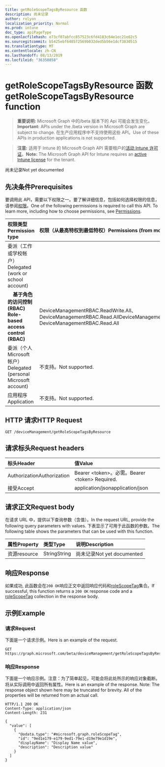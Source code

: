 ```yaml
---
title: getRoleScopeTagsByResource 函数
description: 尚未记录
author: rolyon
localization_priority: Normal
ms.prod: intune
doc_type: apiPageType
ms.openlocfilehash: e73cf07abfcc857523c6fd4183c64e1ec21e62c5
ms.sourcegitcommit: b5425ebf648572569b032ded5b56e1dcf3830515
ms.translationtype: MT
ms.contentlocale: zh-CN
ms.lasthandoff: 08/13/2019
ms.locfileid: "36350858"
---
```

# <a name="getrolescopetagsbyresource-function"></a><span data-ttu-id="1ecde-103">getRoleScopeTagsByResource 函数</span><span class="sxs-lookup"><span data-stu-id="1ecde-103">getRoleScopeTagsByResource function</span></span>

> <span data-ttu-id="1ecde-104">**重要说明:** Microsoft Graph 中的/beta 版本下的 Api 可能会发生变化。</span><span class="sxs-lookup"><span data-stu-id="1ecde-104">**Important:** APIs under the /beta version in Microsoft Graph are subject to change.</span></span> <span data-ttu-id="1ecde-105">在生产应用程序中不支持使用这些 API。</span><span class="sxs-lookup"><span data-stu-id="1ecde-105">Use of these APIs in production applications is not supported.</span></span>

> <span data-ttu-id="1ecde-106">**注意:** 适用于 Intune 的 Microsoft Graph API 需要租户的[活动 Intune 许可证](https://go.microsoft.com/fwlink/?linkid=839381)。</span><span class="sxs-lookup"><span data-stu-id="1ecde-106">**Note:** The Microsoft Graph API for Intune requires an [active Intune license](https://go.microsoft.com/fwlink/?linkid=839381) for the tenant.</span></span>

<span data-ttu-id="1ecde-107">尚未记录</span><span class="sxs-lookup"><span data-stu-id="1ecde-107">Not yet documented</span></span>
## <a name="prerequisites"></a><span data-ttu-id="1ecde-108">先决条件</span><span class="sxs-lookup"><span data-stu-id="1ecde-108">Prerequisites</span></span>
<span data-ttu-id="1ecde-p102">要调用此 API，需要以下权限之一。要了解详细信息，包括如何选择权限的信息，请参阅[权限](/graph/permissions-reference)。</span><span class="sxs-lookup"><span data-stu-id="1ecde-p102">One of the following permissions is required to call this API. To learn more, including how to choose permissions, see [Permissions](/graph/permissions-reference).</span></span>

|<span data-ttu-id="1ecde-111">权限类型</span><span class="sxs-lookup"><span data-stu-id="1ecde-111">Permission type</span></span>|<span data-ttu-id="1ecde-112">权限（从最高特权到最低特权）</span><span class="sxs-lookup"><span data-stu-id="1ecde-112">Permissions (from most to least privileged)</span></span>|
|:---|:---|
|<span data-ttu-id="1ecde-113">委派（工作或学校帐户）</span><span class="sxs-lookup"><span data-stu-id="1ecde-113">Delegated (work or school account)</span></span>||
| <span data-ttu-id="1ecde-114">&nbsp; &nbsp; **基于角色的访问控制 (RBAC)**</span><span class="sxs-lookup"><span data-stu-id="1ecde-114">&nbsp; &nbsp; **Role-based access control (RBAC)**</span></span> | <span data-ttu-id="1ecde-115">DeviceManagementRBAC.ReadWrite.All、DeviceManagementRBAC.Read.All</span><span class="sxs-lookup"><span data-stu-id="1ecde-115">DeviceManagementRBAC.ReadWrite.All, DeviceManagementRBAC.Read.All</span></span>|
|<span data-ttu-id="1ecde-116">委派（个人 Microsoft 帐户）</span><span class="sxs-lookup"><span data-stu-id="1ecde-116">Delegated (personal Microsoft account)</span></span>|<span data-ttu-id="1ecde-117">不支持。</span><span class="sxs-lookup"><span data-stu-id="1ecde-117">Not supported.</span></span>|
|<span data-ttu-id="1ecde-118">应用程序</span><span class="sxs-lookup"><span data-stu-id="1ecde-118">Application</span></span>|<span data-ttu-id="1ecde-119">不支持。</span><span class="sxs-lookup"><span data-stu-id="1ecde-119">Not supported.</span></span>|

## <a name="http-request"></a><span data-ttu-id="1ecde-120">HTTP 请求</span><span class="sxs-lookup"><span data-stu-id="1ecde-120">HTTP Request</span></span>
<!-- {
  "blockType": "ignored"
}
-->
``` http
GET /deviceManagement/getRoleScopeTagsByResource
```

## <a name="request-headers"></a><span data-ttu-id="1ecde-121">请求标头</span><span class="sxs-lookup"><span data-stu-id="1ecde-121">Request headers</span></span>
|<span data-ttu-id="1ecde-122">标头</span><span class="sxs-lookup"><span data-stu-id="1ecde-122">Header</span></span>|<span data-ttu-id="1ecde-123">值</span><span class="sxs-lookup"><span data-stu-id="1ecde-123">Value</span></span>|
|:---|:---|
|<span data-ttu-id="1ecde-124">Authorization</span><span class="sxs-lookup"><span data-stu-id="1ecde-124">Authorization</span></span>|<span data-ttu-id="1ecde-125">Bearer &lt;token&gt;。必需。</span><span class="sxs-lookup"><span data-stu-id="1ecde-125">Bearer &lt;token&gt; Required.</span></span>|
|<span data-ttu-id="1ecde-126">接受</span><span class="sxs-lookup"><span data-stu-id="1ecde-126">Accept</span></span>|<span data-ttu-id="1ecde-127">application/json</span><span class="sxs-lookup"><span data-stu-id="1ecde-127">application/json</span></span>|

## <a name="request-body"></a><span data-ttu-id="1ecde-128">请求正文</span><span class="sxs-lookup"><span data-stu-id="1ecde-128">Request body</span></span>
<span data-ttu-id="1ecde-129">在请求 URL 中，提供以下查询参数（含值）。</span><span class="sxs-lookup"><span data-stu-id="1ecde-129">In the request URL, provide the following query parameters with values.</span></span>
<span data-ttu-id="1ecde-130">下表显示了可用于此函数的参数。</span><span class="sxs-lookup"><span data-stu-id="1ecde-130">The following table shows the parameters that can be used with this function.</span></span>

|<span data-ttu-id="1ecde-131">属性</span><span class="sxs-lookup"><span data-stu-id="1ecde-131">Property</span></span>|<span data-ttu-id="1ecde-132">类型</span><span class="sxs-lookup"><span data-stu-id="1ecde-132">Type</span></span>|<span data-ttu-id="1ecde-133">说明</span><span class="sxs-lookup"><span data-stu-id="1ecde-133">Description</span></span>|
|:---|:---|:---|
|<span data-ttu-id="1ecde-134">资源</span><span class="sxs-lookup"><span data-stu-id="1ecde-134">resource</span></span>|<span data-ttu-id="1ecde-135">String</span><span class="sxs-lookup"><span data-stu-id="1ecde-135">String</span></span>|<span data-ttu-id="1ecde-136">尚未记录</span><span class="sxs-lookup"><span data-stu-id="1ecde-136">Not yet documented</span></span>|



## <a name="response"></a><span data-ttu-id="1ecde-137">响应</span><span class="sxs-lookup"><span data-stu-id="1ecde-137">Response</span></span>
<span data-ttu-id="1ecde-138">如果成功, 此函数会在`200 OK`响应正文中返回响应代码和[roleScopeTag](../resources/intune-rbac-rolescopetag.md)集合。</span><span class="sxs-lookup"><span data-stu-id="1ecde-138">If successful, this function returns a `200 OK` response code and a [roleScopeTag](../resources/intune-rbac-rolescopetag.md) collection in the response body.</span></span>

## <a name="example"></a><span data-ttu-id="1ecde-139">示例</span><span class="sxs-lookup"><span data-stu-id="1ecde-139">Example</span></span>
### <a name="request"></a><span data-ttu-id="1ecde-140">请求</span><span class="sxs-lookup"><span data-stu-id="1ecde-140">Request</span></span>
<span data-ttu-id="1ecde-141">下面是一个请求示例。</span><span class="sxs-lookup"><span data-stu-id="1ecde-141">Here is an example of the request.</span></span>
``` http
GET https://graph.microsoft.com/beta/deviceManagement/getRoleScopeTagsByResource(resource='parameterValue')
```

### <a name="response"></a><span data-ttu-id="1ecde-142">响应</span><span class="sxs-lookup"><span data-stu-id="1ecde-142">Response</span></span>
<span data-ttu-id="1ecde-p104">下面是一个响应示例。注意：为了简单起见，可能会将此处所示的响应对象截断。将从实际调用中返回所有属性。</span><span class="sxs-lookup"><span data-stu-id="1ecde-p104">Here is an example of the response. Note: The response object shown here may be truncated for brevity. All of the properties will be returned from an actual call.</span></span>
``` http
HTTP/1.1 200 OK
Content-Type: application/json
Content-Length: 231

{
  "value": [
    {
      "@odata.type": "#microsoft.graph.roleScopeTag",
      "id": "9ed1e179-e179-9ed1-79e1-d19e79e1d19e",
      "displayName": "Display Name value",
      "description": "Description value"
    }
  ]
}
```






